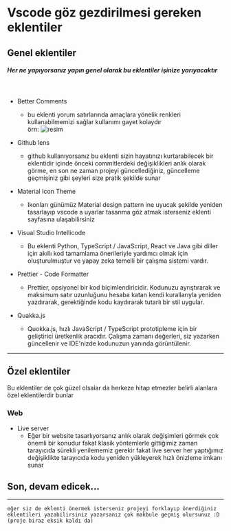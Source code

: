 # Vscode göz gezdirilmesi gereken eklentiler

## Genel eklentiler
##### Her ne yapıyorsanız yapın genel olarak bu eklentiler işinize yarıyacaktır 
<br>

* Better Comments
    * bu eklenti yorum satırlarında amaçlara yönelik renkleri kullanabilmemizi sağlar kullanımı gayet kolaydır <br>
    örn:
    ![resim](https://media.discordapp.net/attachments/1006512281791766571/1016409078261624853/unknown.png)
* Github lens
    * github kullanıyorsanız bu eklenti sizin hayatınızı kurtarabilecek bir eklentidir içinde önceki commitlerdeki değişiklikleri anlık olarak görme, en son ne zaman projeyi güncellediğiniz, güncelleme geçmişiniz gibi şeyleri size pratik şekilde sunar
* Material Icon Theme
    *  Ikonları günümüz Material design pattern ine uyucak şekilde yeniden tasarlayıp vscode a uyarlar tasarıma göz atmak isterseniz eklenti sayfasına ulaşabilirsiniz
* Visual Studio Intellicode
    * Bu eklenti Python, TypeScript / JavaScript, React ve Java gibi diller için akıllı kod tamamlama önerileriyle yardımcı olmak için oluşturulmuştur ve yapay zeka temelli bir çalışma sistemi vardır.
    
 * Prettier - Code Formatter
   
   * Prettier, opsiyonel bir kod biçimlendiricidir. Kodunuzu ayrıştırarak ve maksimum satır uzunluğunu hesaba katan kendi kurallarıyla yeniden yazdırarak, gerektiğinde kodu kaydırarak tutarlı bir stil uygular.
 * Quakka.js
      * Quokka.js, hızlı JavaScript / TypeScript prototipleme için bir geliştirici üretkenlik aracıdır. Çalışma zamanı değerleri, siz yazarken güncellenir ve IDE'nizde kodunuzun yanında görüntülenir.
---
## Özel eklentiler
Bu eklentiler de çok güzel olsalar da herkeze hitap etmezler belirli alanlara özel eklentilerdir bunlar
<br>

### Web
* Live server 
    * Eğer bir website tasarlıyorsanız anlık olarak değişimleri görmek çok önemli bir konudur fakat klasik yöntemlerle gittiğimiz zaman tarayıcıda sürekli yenilememiz gerekir fakat live server her yaptığımız değişiklikte tarayıcıda kodu yeniden yükleyerek hızlı önizleme imkanı sunar

## Son, devam edicek...
---
 ~~~
 eğer siz de eklenti önermek isterseniz projeyi forklayıp önerdiğiniz eklentileri yazabilirsiniz yazarsanız çok makbule geçmiş olursunuz :D (proje biraz eksik kaldı da)
~~~
<!-- 
! Eklenilicek eklentiler buraya

-->
